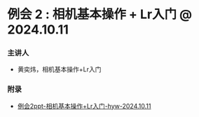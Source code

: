 # 例会 2 : 相机基本操作 + Lr入门 @ 2024.10.11

### 主讲人

- 黄奕炜，相机基本操作+Lr入门


### 附录

- [例会2ppt-相机基本操作+Lr入门-hyw-2024.10.11](相机基础操作+Lr入门.pptx)